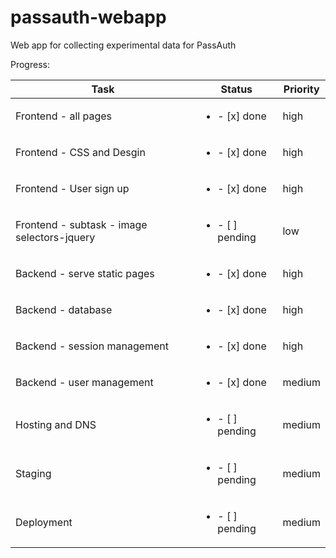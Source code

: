 # passauth-webapp
Web app for collecting experimental data for PassAuth

Progress:

| Task | Status | Priority |  
|------|--------|----------|
|  Frontend - all pages    |  <ul><li>- [x] done</li></ul> | high |  
|  Frontend - CSS and Desgin    | <ul><li>- [x] done</li></ul> | high |
|  Frontend - User sign up | <ul><li>- [x] done</li></ul> | high | 
|  Frontend - subtask - image selectors-jquery   |  <ul><li>- [ ] pending</li></ul>  | low | 
| Backend - serve static pages |  <ul><li>- [x] done </li></ul>  | high |
| Backend - database |  <ul><li>- [x] done </li></ul>  | high |
| Backend - session management |  <ul><li>- [x] done</li></ul>  | high |
| Backend - user management |  <ul><li>- [x] done</li></ul>  | medium |
| Hosting and DNS |  <ul><li>- [ ] pending</li></ul>  | medium |
| Staging |  <ul><li>- [ ] pending</li></ul>  | medium |
| Deployment |  <ul><li>- [ ] pending</li></ul>  | medium |
